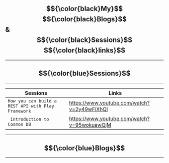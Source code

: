 ## $${\color{black}My}$$ $${\color{black}Blogs}$$ & $${\color{black}Sessions}$$ $${\color{black}links}$$ 
---------------------
## $${\color{blue}Sessions}$$	
---------------------
| Sessions | Links |
| ------ | ------ |
| `How you can build a REST API with Play Framework` |  https://www.youtube.com/watch?v=2y49wFiXhQI |
|` Introduction to Cosmos DB` | https://www.youtube.com/watch?v=95wokuawQjM|
---------------------
## $${\color{blue}Blogs}$$	
---------------------
